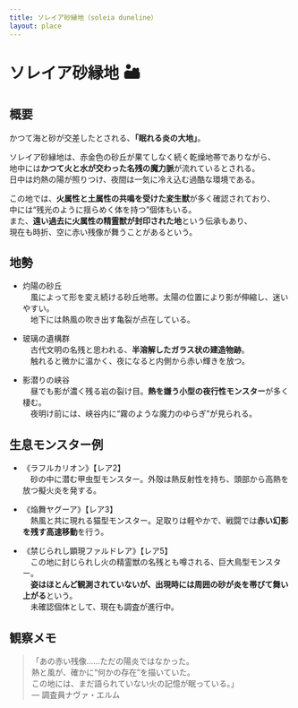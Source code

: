 ```yaml
---
title: ソレイア砂縁地（soleia duneline）
layout: place
---
```


# ソレイア砂縁地 🏜

## 概要
かつて海と砂が交差したとされる、**「眠れる炎の大地」**。

ソレイア砂縁地は、赤金色の砂丘が果てしなく続く乾燥地帯でありながら、  
地中には**かつて火と水が交わった名残の魔力脈**が流れているとされる。  
日中は灼熱の陽が照りつけ、夜間は一気に冷え込む過酷な環境である。

この地では、**火属性と土属性の共鳴を受けた変生獣**が多く確認されており、  
中には“残光のように揺らめく体を持つ”個体もいる。  
また、**遠い過去に火属性の精霊獣が封印された地**という伝承もあり、  
現在も時折、空に赤い残像が舞うことがあるという。

## 地勢
- 灼陽の砂丘  
　風によって形を変え続ける砂丘地帯。太陽の位置により影が伸縮し、迷いやすい。  
　地下には熱風の吹き出す亀裂が点在している。

- 玻璃の遺構群  
　古代文明の名残と思われる、**半溶解したガラス状の建造物跡**。  
　触れると微かに温かく、夜になると内側から赤い輝きを放つ。

- 影潜りの峡谷  
　昼でも影が濃く残る岩の裂け目。**熱を嫌う小型の夜行性モンスター**が多く棲む。  
　夜明け前には、峡谷内に“霧のような魔力のゆらぎ”が見られる。

## 生息モンスター例
- 《ラフルカリオン》【レア2】  
　砂の中に潜む甲虫型モンスター。外殻は熱反射性を持ち、頭部から高熱を放つ擬火炎を発する。

- 《焔舞ヤグーア》【レア3】  
　熱風と共に現れる猫型モンスター。足取りは軽やかで、戦闘では**赤い幻影を残す高速移動**を行う。

- 《禁じられし顕現ファルドレア》【レア5】  
　この地に封じられし火の精霊獣の名残とも噂される、巨大鳥型モンスター。  
　**姿はほとんど観測されていないが、出現時には周囲の砂が炎を帯びて舞い上がる**という。  
　未確認個体として、現在も調査が進行中。

## 観察メモ
> 「あの赤い残像……ただの陽炎ではなかった。  
> 熱と風が、確かに“何かの存在”を描いていた。  
> この地には、まだ語られていない火の記憶が眠っている。」  
> ― 調査員ナヴァ・エルム
